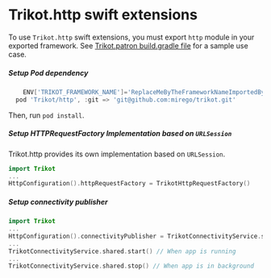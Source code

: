 # Trikot.http swift extensions
To use `Trikot.http` swift extensions, you must export `http` module in your exported framework. See [Trikot.patron build.gradle file](https://github.com/mirego/trikot.patron/blob/master/common/build.gradle.kts) for a sample use case.

##### Setup Pod dependency
```groovy
    ENV['TRIKOT_FRAMEWORK_NAME']='ReplaceMeByTheFrameworkNameImportedByCocoaPods'
  pod 'Trikot/http', :git => 'git@github.com:mirego/trikot.git'
```
Then, run `pod install`.

##### Setup HTTPRequestFactory Implementation based on `URLSession`
Trikot.http provides its own implementation based on `URLSession`.

```swift
import Trikot
...
HttpConfiguration().httpRequestFactory = TrikotHttpRequestFactory()
```

##### Setup connectivity publisher
```swift
import Trikot
...
HttpConfiguration().connectivityPublisher = TrikotConnectivityService.shared.publisher
...
TrikotConnectivityService.shared.start() // When app is running
...
TrikotConnectivityService.shared.stop() // When app is in background
```

